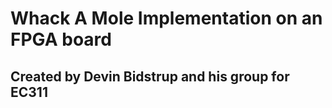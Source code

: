 # Whack A Mole Implementation on an FPGA board
## Created by Devin Bidstrup and his group for EC311

